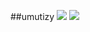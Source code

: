 ##umutizy
![](https://komarev.com/ghpvc/?username=umutizy)
<img src="https://github-readme-stats.vercel.app/api?username=umutizy&hide=contribs,prs_color=151515">


